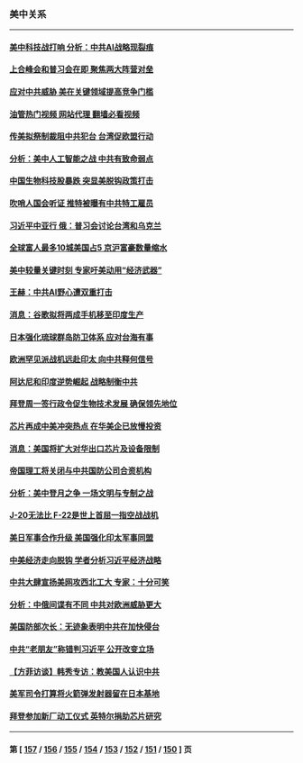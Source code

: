 ### 美中关系
---
#### [美中科技战打响 分析：中共AI战略现裂痕](../../pages/nf1412576/n13824356.md?09141245) 
#### [上合峰会和普习会在即 聚焦两大阵营对垒](../../pages/nf1412576/n13824392.md?09141245) 
#### [应对中共威胁 美在关键领域提高竞争门槛](../../pages/nf1412576/n13824368.md?09141245) 
#### [油管热门视频 网站代理 翻墙必看视频](http://209.222.30.114:81/youtube.html?09141245)
#### [传美拟祭制裁阻中共犯台 台湾促欧盟行动](../../pages/nf1412576/n13824369.md?09141245) 
#### [分析：美中人工智能之战 中共有致命弱点](../../pages/nf1412576/n13824391.md?09141245) 
#### [中国生物科技股暴跌 突显美脱钩政策打击](../../pages/nf1412576/n13824275.md?09141245) 
#### [吹哨人国会听证 推特被曝有中共特工雇员](../../pages/nf1412576/n13824276.md?09141245) 
#### [习近平中亚行 俄：普习会讨论台湾和乌克兰](../../pages/nf1412576/n13824173.md?09141245) 
#### [全球富人最多10城美国占5 京沪富豪数量缩水](../../pages/nf1412576/n13824278.md?09141245) 
#### [美中较量关键时刻 专家吁美动用“经济武器”](../../pages/nf1412576/n13824055.md?09141245) 
#### [王赫：中共AI野心遭双重打击](../../pages/nf1412576/n13823910.md?09141245) 
#### [消息：谷歌拟将两成手机移至印度生产](../../pages/nf1412576/n13823907.md?09141245) 
#### [日本强化琉球群岛防卫体系 应对台海有事](../../pages/nf1412576/n13823710.md?09141245) 
#### [欧洲罕见派战机远赴印太 向中共释何信号](../../pages/nf1412576/n13823532.md?09141245) 
#### [阿达尼和印度逆势崛起 战略制衡中共](../../pages/nf1412576/n13823566.md?09141245) 
#### [拜登周一签行政令促生物技术发展 确保领先地位](../../pages/nf1412576/n13823369.md?09141245) 
#### [芯片再成中美冲突热点 在华美企已放慢投资](../../pages/nf1412576/n13823433.md?09141245) 
#### [消息：美国将扩大对华出口芯片及设备限制](../../pages/nf1412576/n13822921.md?09141245) 
#### [帝国理工将关闭与中共国防公司合资机构](../../pages/nf1412576/n13822785.md?09141245) 
#### [分析：美中登月之争 一场文明与专制之战](../../pages/nf1412576/n13819724.md?09141245) 
#### [J-20无法比 F-22是世上首屈一指空战战机](../../pages/nf1412576/n13819734.md?09141245) 
#### [美日军事合作升级 美国强化印太军事同盟](../../pages/nf1412576/n13822055.md?09141245) 
#### [中美经济走向脱钩 学者分析习近平经济战略](../../pages/nf1412576/n13821985.md?09141245) 
#### [中共大肆宣扬美网攻西北工大 专家：十分可笑](../../pages/nf1412576/n13821918.md?09141245) 
#### [分析：中俄间谍有不同 中共对欧洲威胁更大](../../pages/nf1412576/n13821320.md?09141245) 
#### [美国防部次长：无迹象表明中共在加快侵台](../../pages/nf1412576/n13821926.md?09141245) 
#### [中共“老朋友”称错判习近平 公开改变立场](../../pages/nf1412576/n13821789.md?09141245) 
#### [【方菲访谈】韩秀专访：教美国人认识中共](../../pages/nf1412576/n13821310.md?09141245) 
#### [美军司令打算将火箭弹发射器留在日本基地](../../pages/nf1412576/n13821015.md?09141245) 
#### [拜登参加新厂动工仪式 英特尔捐助芯片研究](../../pages/nf1412576/n13821014.md?09141245) 

---
#### 第 [ [157](./157.md?09141245) / [156](./156.md?09141245) / [155](./155.md?09141245) / [154](./154.md?09141245) / [153](./153.md?09141245) / [152](./152.md?09141245) / [151](./151.md?09141245) / [150](./150.md?09141245) ] 页
